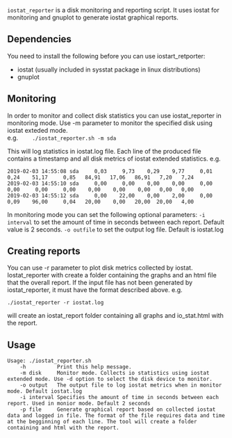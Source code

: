 `iostat_reporter` is a disk monitoring and reporting script. It uses iostat for monitoring and gnuplot to generate iostat graphical reports.

## Dependencies
You need to install the following before you can use iostart_retporter:
- iostat (usually included in sysstat package in linux distributions)
- gnuplot

## Monitoring
In order to monitor and collect disk statistics you can use iostat_reporter in monitoring mode.
Use -m <disk> parameter to monitor the specified disk using iostat exteded mode. <br>
e.g.
`    ./iostat_reporter.sh -m sda`

This will log statistics in iostat.log file. Each line of the produced file contains a timestamp and all disk metrics of iostat extended statistics.
e.g.
```
2019-02-03 14:55:08 sda     0,03     9,73    0,29    9,77     0,01     0,24    51,17     0,85   84,91   17,06   86,91   7,20   7,24
2019-02-03 14:55:10 sda     0,00     0,00    0,00    0,00     0,00     0,00     0,00     0,00    0,00    0,00    0,00   0,00   0,00
2019-02-03 14:55:12 sda     0,00    22,00    0,00    2,00     0,00     0,09    96,00     0,04   20,00    0,00   20,00  20,00   4,00
```
In monitoring mode you can set the following optional parameters:
`-i interval`  to set the amount of time in seconds between each report. Default value is 2 seconds.
`-o outfile`   to set the output log file. Default is iostat.log
 

## Creating reports
You can use -r <file> parameter to plot disk metrics collected by iostat. Iostat_reporter with create a folder containing the graphs and an html file that the overall report. If the input file has not been generated by iostat_reporter, it  must have the format described above.
e.g.

`./iostat_reporter -r iostat.log`

will create an iostat_report folder containing all graphs and io_stat.html with the report.


## Usage
```
Usage: ./iostat_reporter.sh 
    -h          Print this help message. 
    -m disk     Monitor mode. Collects io statistics using iostat extended mode. Use -d option to select the disk device to monitor. 
    -o output   The output file to log iostat metrics when in monitor mode. Default iostat.log 
    -i interval Specifies the amount of time in seconds between each report. Used in monior mode. Default 2 seconds 
    -p file     Generate graphical report based on collected iostat data and logged in file. The format of the file requires data and time at the begginning of each line. The tool will create a folder containing and html with the report. 
```
